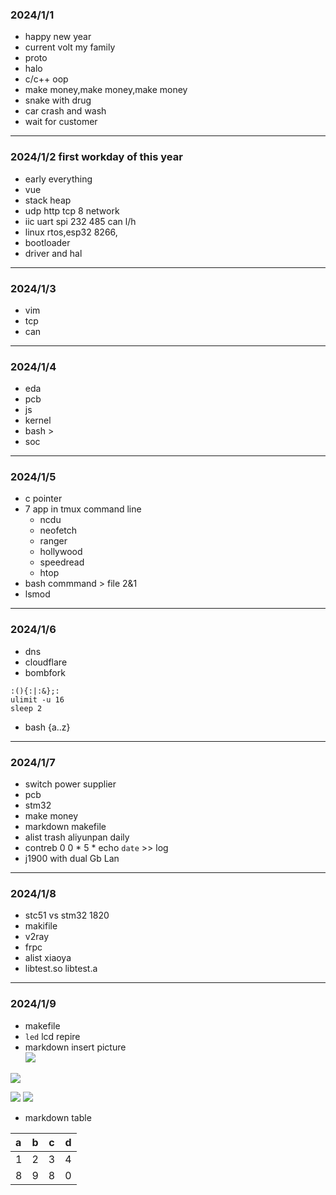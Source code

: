 ### 2024/1/1
- happy new year
- current volt my family
- proto
- halo
- c/c++ oop
- make money,make money,make money
- snake with drug
- car crash and wash
- wait for customer
---
### 2024/1/2 first workday of this year
+ early everything
+ vue
+ stack heap
+ udp http tcp 8 network
+ iic uart spi 232 485 can l/h
+ linux rtos,esp32 8266,
+ bootloader
+ driver and hal
---
### 2024/1/3
- vim
- tcp
- can
---
### 2024/1/4
- eda
- pcb
- js
- kernel
- bash >
- soc 
---
### 2024/1/5
- c pointer
- 7 app in tmux command line
  + ncdu 
  + neofetch 
  + ranger 
  + hollywood 
  + speedread 
  + htop
- bash commmand > file 2&1
- lsmod 
---
### 2024/1/6
- dns
- cloudflare
- bombfork  
```
:(){:|:&};:
ulimit -u 16
sleep 2
```
- bash {a..z}
---
### 2024/1/7
- switch power supplier
- pcb 
- stm32
- make money
- markdown makefile
- alist trash aliyunpan daily
- contreb 0 0 * 5 * echo `date` >> log
- j1900 with dual Gb Lan
---
### 2024/1/8
- stc51 vs stm32 1820
- makifile
- v2ray
- frpc
- alist xiaoya
- libtest.so libtest.a
---
### 2024/1/9 
- makefile 
- `led` lcd repire
-  markdown  insert picture  
![](http://www.baidu.com/img/bdlogo.gif)  
 
![](https://github.com/lcz251/test/blob/main/pic/icloud.png)  

<img src="https://github.com/lcz251/test/blob/main/pic/icloud.png" >    

<img src="http://static.runoob.com/images/runoob-logo.png">

- markdown table  

| a | b | c | d |  
| :-- | ---- | ---- | ----: |  
| 1 | 2 | 3 | 4 |  
| 8 | 9 | 8 | 0 |

